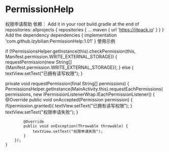 # PermissionHelp
权限申请帮助
  依赖：
  Add it in your root build.gradle at the end of repositories:
  allprojects {
		repositories {
			...
			maven { url 'https://jitpack.io' }
		}
	}
  Add the dependency
  dependencies {
	        implementation 'com.github.lzybilian:PermissionHelp:1.01'
  }
使用示例

   if (!PermissionsHelper.getInstance(this).checkPermission(this, Manifest.permission.WRITE_EXTERNAL_STORAGE)) {
       requestPermission(new String[]{Manifest.permission.WRITE_EXTERNAL_STORAGE});
    } else {
       textView.setText("已拥有读写权限");
   }



 private void requestPermission(final String[] permissions) {
        PermissionsHelper.getInstance(MainActivity.this).requestEachPermissions(permissions, new IPermissionListenerWrap.IEachPermissionListener() {
            @Override
            public void onAccepted(Permission permission) {
                if(permission.granted){
                    textView.setText("已拥有读写权限");
                }
                textView.setText("权限申请失败");
            }

            @Override
            public void onException(Throwable throwable) {
                textView.setText("权限申请失败");
            }
        });
    }
